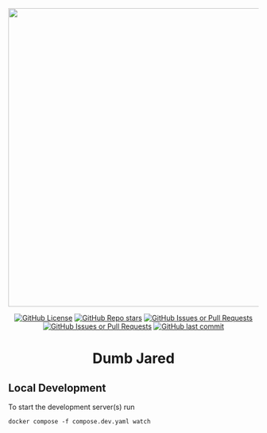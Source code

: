 <div align="center">
  <img src="https://github.com/user-attachments/assets/4d802602-56fb-49d9-837c-9159e314a90f" width="600">

  [![GitHub License](https://img.shields.io/github/license/Neutronlul/Dumb-Jared?style=flat)](https://github.com/Neutronlul/Dumb-Jared?tab=GPL-3.0-1-ov-file)
  [![GitHub Repo stars](https://img.shields.io/github/stars/Neutronlul/Dumb-Jared?style=flat&logo=github)](https://github.com/Neutronlul/Dumb-Jared/stargazers)
  [![GitHub Issues or Pull Requests](https://img.shields.io/github/issues/Neutronlul/Dumb-Jared?style=flat&logo=github)](https://github.com/Neutronlul/Dumb-Jared/issues)
  [![GitHub Issues or Pull Requests](https://img.shields.io/github/issues-pr/Neutronlul/Dumb-Jared?style=flat&logo=github)](https://github.com/Neutronlul/Dumb-Jared/pulls)
  [![GitHub last commit](https://img.shields.io/github/last-commit/Neutronlul/Dumb-Jared?style=flat&logo=github)](https://github.com/Neutronlul/Dumb-Jared/commits)

  # Dumb Jared
</div>

## Local Development

To start the development server(s) run

```
docker compose -f compose.dev.yaml watch
```

